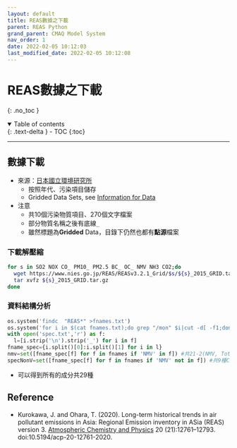 ```yaml
---
layout: default
title: REAS數據之下載
parent: REAS Python
grand_parent: CMAQ Model System
nav_order: 1
date: 2022-02-05 10:12:03
last_modified_date: 2022-02-05 10:12:08
---
```


# REAS數據之下載
{: .no_toc }

<details open markdown="block">
  <summary>
    Table of contents
  </summary>
  {: .text-delta }
- TOC
{:toc}
</details>

---
## 數據下載
- 來源：[日本國立環境研究所](https://www.nies.go.jp/REAS/index.html#REASv3.2.1)
  - 按照年代、污染項目儲存  
  - Gridded Data Sets, see [Information for Data](https://www.nies.go.jp/REAS/Brief%20description%20about%20gridded%20data%20v3.2.1.pdf)
- 注意  
  - 共10個污染物質項目、270個文字檔案
  - 部分物質名稱之後有底線`_`
  - 雖然標題為**Gridded** Data，目錄下仍然也都有**點源**檔案

### 下載解壓縮

```bash
for s in SO2 NOX CO_ PM10_ PM2.5 BC_ OC_ NMV NH3 CO2;do 
  wget https://www.nies.go.jp/REAS/REASv3.2.1_Grid/$s/${s}_2015_GRID.tar.gz
  tar xvfz ${s}_2015_GRID.tar.gz
done
```
### 資料結構分析
```python 
os.system('findc  "REAS*" >fnames.txt')
os.system('for i in $(cat fnames.txt);do grep "/mon" $i|cut -d[ -f1;done >spec.txt')
with open('spec.txt','r') as f:
  l=[i.strip('\n').strip('_') for i in f]
fname_spec={i.split()[0]:i.split()[1] for i in l}
nmv=set([fname_spec[f] for f in fnames if 'NMV' in f]) #共21-2(NMV, Total_NMV)種VOC
specNonV=set([fname_spec[f] for f in fnames if 'NMV' not in f]) #共9種CNPS，part(BC,OC,PM2.5,PM10),CO2,ACNS
```
- 可以得到所有的成分共29種


## Reference
- Kurokawa, J. and Ohara, T. (2020). Long-term historical trends in air pollutant emissions in Asia: Regional Emission inventory in ASia (REAS) version 3. [Atmospheric Chemistry and Physics](https://acp.copernicus.org/articles/20/12761/2020/acp-20-12761-2020.html) 20 (21):12761–12793. doi:10.5194/acp-20-12761-2020.